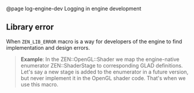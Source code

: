 @page log-engine-dev Logging in engine development

## Library error

When ``ZEN_LIB_ERROR`` macro is a way for developers of the engine
to find implementation and design errors.

> **Example**:
> In the ZEN::OpenGL::Shader we map the engine-native enumerator
> ZEN::ShaderStage to corresponding GLAD definitions. Let's say
> a new stage is added to the enumerator in a future version,
> but never implement it in the OpenGL shader code.
> That's when we use this macro.
